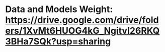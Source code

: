 # Data and Models Weight: https://drive.google.com/drive/folders/1XvMt6HUOG4kG_NgitvI26RKQ3BHa7SQk?usp=sharing
